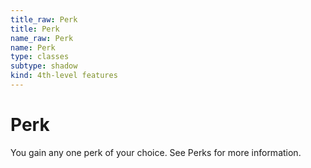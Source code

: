 ```yaml
---
title_raw: Perk
title: Perk
name_raw: Perk
name: Perk
type: classes
subtype: shadow
kind: 4th-level features
---
```


# Perk

You gain any one perk of your choice. See Perks for more information.
